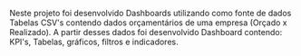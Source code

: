 Neste projeto foi desenvolvido Dashboards utilizando como fonte de dados Tabelas CSV's contendo dados orçamentários de uma empresa (Orçado x Realizado).
A partir desses dados foi desenvolvido Dashboard contendo: KPI's, Tabelas, gráficos, filtros e indicadores.

